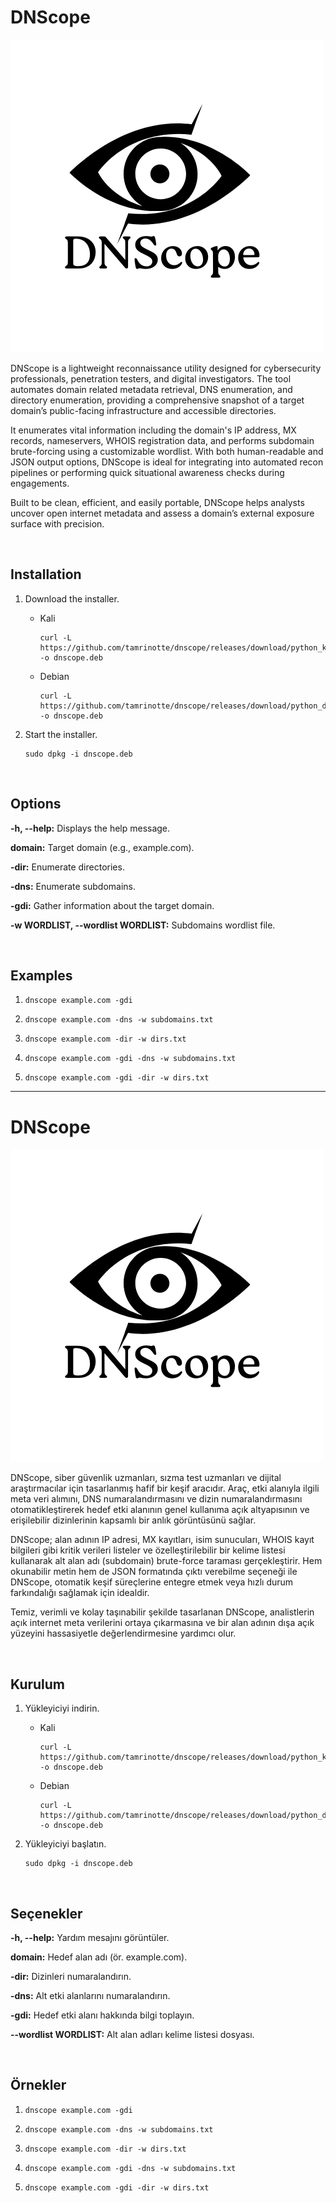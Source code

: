 # DNScope
![DNScopeLogo](https://raw.githubusercontent.com/tamrinotte/dnscope/python/app_images/dnscope_logo.png)

DNScope is a lightweight reconnaissance utility designed for cybersecurity professionals, penetration testers, and digital investigators. The tool automates domain related metadata retrieval, DNS enumeration, and directory enumeration, providing a comprehensive snapshot of a target domain’s public-facing infrastructure and accessible directories.

It enumerates vital information including the domain's IP address, MX records, nameservers, WHOIS registration data, and performs subdomain brute-forcing using a customizable wordlist. With both human-readable and JSON output options, DNScope is ideal for integrating into automated recon pipelines or performing quick situational awareness checks during engagements.

Built to be clean, efficient, and easily portable, DNScope helps analysts uncover open internet metadata and assess a domain’s external exposure surface with precision.

<br>

## Installation

1) Download the installer.

	- Kali

	      curl -L https://github.com/tamrinotte/dnscope/releases/download/python_kali_v0.1.1/dnscope.deb -o dnscope.deb

	- Debian

	      curl -L https://github.com/tamrinotte/dnscope/releases/download/python_debian_v0.1.1/dnscope.deb -o dnscope.deb

2) Start the installer.

       sudo dpkg -i dnscope.deb

<br>

## Options

__-h, --help:__ Displays the help message.

__domain:__ Target domain (e.g., example.com).

__-dir:__ Enumerate directories.

__-dns:__ Enumerate subdomains.

__-gdi:__ Gather information about the target domain.

__-w WORDLIST, --wordlist WORDLIST:__ Subdomains wordlist file.

<br>

## Examples

1)
       dnscope example.com -gdi

2)
       dnscope example.com -dns -w subdomains.txt

3)
       dnscope example.com -dir -w dirs.txt

4)
       dnscope example.com -gdi -dns -w subdomains.txt

5)
       dnscope example.com -gdi -dir -w dirs.txt

---

# DNScope
![DNScopeLogo](https://raw.githubusercontent.com/tamrinotte/dnscope/python/app_images/dnscope_logo.png)

DNScope, siber güvenlik uzmanları, sızma test uzmanları ve dijital araştırmacılar için tasarlanmış hafif bir keşif aracıdır. Araç, etki alanıyla ilgili meta veri alımını, DNS numaralandırmasını ve dizin numaralandırmasını otomatikleştirerek hedef etki alanının genel kullanıma açık altyapısının ve erişilebilir dizinlerinin kapsamlı bir anlık görüntüsünü sağlar.

DNScope; alan adının IP adresi, MX kayıtları, isim sunucuları, WHOIS kayıt bilgileri gibi kritik verileri listeler ve özelleştirilebilir bir kelime listesi kullanarak alt alan adı (subdomain) brute-force taraması gerçekleştirir. Hem okunabilir metin hem de JSON formatında çıktı verebilme seçeneği ile DNScope, otomatik keşif süreçlerine entegre etmek veya hızlı durum farkındalığı sağlamak için idealdir.

Temiz, verimli ve kolay taşınabilir şekilde tasarlanan DNScope, analistlerin açık internet meta verilerini ortaya çıkarmasına ve bir alan adının dışa açık yüzeyini hassasiyetle değerlendirmesine yardımcı olur.

<br>

## Kurulum

1) Yükleyiciyi indirin.

	- Kali

	      curl -L https://github.com/tamrinotte/dnscope/releases/download/python_kali_v0.1.1/dnscope.deb -o dnscope.deb

	- Debian

	      curl -L https://github.com/tamrinotte/dnscope/releases/download/python_debian_v0.1.1/dnscope.deb -o dnscope.deb

2) Yükleyiciyi başlatın.

       sudo dpkg -i dnscope.deb

<br>

## Seçenekler

__-h, --help:__ Yardım mesajını görüntüler.

__domain:__ Hedef alan adı (ör. example.com).

__-dir:__ Dizinleri numaralandırın.

__-dns:__ Alt etki alanlarını numaralandırın.

__-gdi:__ Hedef etki alanı hakkında bilgi toplayın.

__--wordlist WORDLIST:__ Alt alan adları kelime listesi dosyası.

<br>

## Örnekler

1)
       dnscope example.com -gdi

2)
       dnscope example.com -dns -w subdomains.txt

3)
       dnscope example.com -dir -w dirs.txt

4)
       dnscope example.com -gdi -dns -w subdomains.txt

5)
       dnscope example.com -gdi -dir -w dirs.txt
